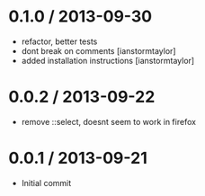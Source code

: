 
0.1.0 / 2013-09-30
==================

 * refactor, better tests
 * dont break on comments [ianstormtaylor]
 * added installation instructions [ianstormtaylor]

0.0.2 / 2013-09-22
==================

 * remove ::select, doesnt seem to work in firefox

0.0.1 / 2013-09-21
==================

 * Initial commit
